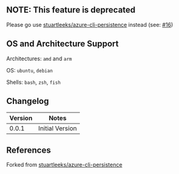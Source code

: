 ## NOTE: This feature is deprecated

Please go use [stuartleeks/azure-cli-persistence](https://github.com/stuartleeks/dev-container-features/tree/main/src/azure-cli-persistence) instead (see: [#16](https://github.com/stuartleeks/dev-container-features/pull/16))

## OS and Architecture Support

Architectures: `amd` and `arm`

OS: `ubuntu`, `debian`

Shells: `bash`, `zsh`, `fish`

## Changelog

| Version | Notes           |
| ------- | --------------- |
| 0.0.1   | Initial Version |

## References

Forked from [stuartleeks/azure-cli-persistence](https://github.com/stuartleeks/dev-container-features/tree/main/src/azure-cli-persistence)
